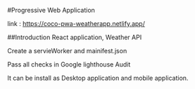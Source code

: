#Progressive Web Application

link :
https://coco-pwa-weatherapp.netlify.app/

##Introduction
React application, Weather API

Create a servieWorker and mainifest.json

Pass all checks in Google lighthouse Audit

It can be install as Desktop application and mobile application.



